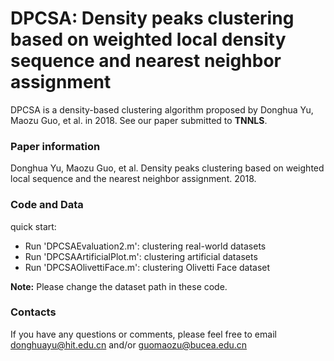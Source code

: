 # DPCSA: Density peaks clustering based on weighted local density sequence and nearest neighbor assignment
DPCSA is a density-based clustering algorithm proposed by Donghua Yu, Maozu Guo, et al. in 2018. See our paper submitted to 
**TNNLS**.

### Paper information
Donghua Yu, Maozu Guo, et al. Density peaks clustering based on weighted local sequence and the nearest neighbor assignment. 2018.

### Code and Data
quick start:
- Run 'DPCSAEvaluation2.m': clustering real-world datasets
- Run 'DPCSAArtificialPlot.m': clustering artificial datasets
- Run 'DPCSAOlivettiFace.m': clustering Olivetti Face dataset

**Note:** Please change the dataset path in these code.

### Contacts
If you have any questions or comments, please feel free to email donghuayu@hit.edu.cn and/or guomaozu@bucea.edu.cn
